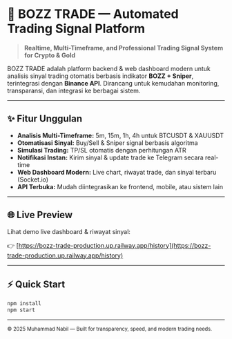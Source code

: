 # 🚀 BOZZ TRADE — Automated Trading Signal Platform

> **Realtime, Multi-Timeframe, and Professional Trading Signal System for Crypto & Gold**

BOZZ TRADE adalah platform backend & web dashboard modern untuk analisis sinyal trading otomatis berbasis indikator **BOZZ + Sniper**, terintegrasi dengan **Binance API**. Dirancang untuk kemudahan monitoring, transparansi, dan integrasi ke berbagai sistem.

---

## ✨ Fitur Unggulan

- **Analisis Multi-Timeframe:** 5m, 15m, 1h, 4h untuk BTCUSDT & XAUUSDT
- **Otomatisasi Sinyal:** Buy/Sell & Sniper signal berbasis algoritma
- **Simulasi Trading:** TP/SL otomatis dengan perhitungan ATR
- **Notifikasi Instan:** Kirim sinyal & update trade ke Telegram secara real-time
- **Web Dashboard Modern:** Live chart, riwayat trade, dan sinyal terbaru (Socket.io)
- **API Terbuka:** Mudah diintegrasikan ke frontend, mobile, atau sistem lain

---

## 🌐 Live Preview

Lihat demo live dashboard & riwayat sinyal:

👉 [https://bozz-trade-production.up.railway.app/history](https://bozz-trade-production.up.railway.app/history)

---

## ⚡️ Quick Start

```bash
npm install
npm start
```

---

<sub>© 2025 Muhammad Nabil — Built for transparency, speed, and modern trading needs.</sub>